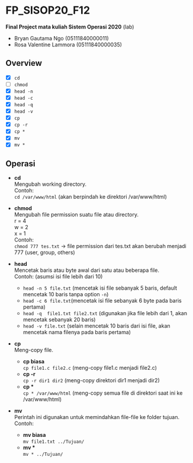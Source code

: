 # FP_SISOP20_F12
**Final Project mata kuliah Sistem Operasi 2020** (lab)

  - Bryan Gautama Ngo (05111840000011)
  - Rosa Valentine Lammora (05111840000035)

## Overview
- [x] `cd`
- [ ] `chmod`
- [x] `head -n`
- [x] `head -c`
- [x] `head -q`
- [x] `head -v`
- [x] `cp`
- [x] `cp -r`
- [x] `cp *`
- [x] `mv`
- [x] `mv *`

## Operasi
- **cd**\
Mengubah working directory.\
Contoh:\
`cd /var/www/html` (akan berpindah ke direktori /var/www/html)

- **chmod**\
Mengubah file permission suatu file atau directory.\
r = 4\
w = 2\
x = 1\
Contoh:\
`chmod 777 tes.txt` -> file permission dari tes.txt akan berubah menjadi 777 (user, group, others)

- **head**\
Mencetak baris atau byte awal dari satu atau beberapa file.\
Contoh: (asumsi isi file lebih dari 10)
  - `head -n 5 file.txt` (mencetak isi file sebanyak 5 baris, default mencetak 10 baris tanpa option `-n`)
  - `head -c 6 file.txt`(mencetak isi file sebanyak 6 byte pada baris pertama)
  - `head -q  file1.txt file2.txt` (digunakan jika file lebih dari 1, akan mencetak sebanyak 20 baris)
  - `head -v file.txt` (selain mencetak 10 baris dari isi file, akan mencetak nama filenya pada baris pertama)

- **cp**\
Meng-copy file.
  - **cp biasa**\
  `cp file1.c file2.c` (meng-copy file1.c menjadi file2.c)
  - **cp -r**\
  `cp -r dir1 dir2` (meng-copy direktori dir1 menjadi dir2)
  - **cp \***\
  `cp * /var/www/html` (meng-copy semua file di direktori saat ini ke /var/www/html)

- **mv**\
Perintah ini digunakan untuk memindahkan file-file ke folder tujuan.\
Contoh:
  - **mv biasa**\
  `mv file1.txt ../Tujuan/`
  - **mv \***\
  `mv * ../Tujuan/`
